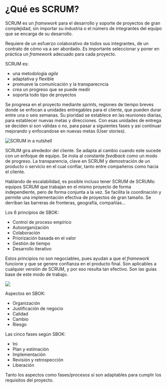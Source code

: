# ¿Qué es SCRUM?

SCRUM es un *framework* para el desarrollo y soporte de proyectos de gran complejidad, sin importar su industria o el número de integrantes del equipo que se encarga de su desarrollo.

Requiere de un esfuerzo colaborativo de todos sus integrantes, de un contrato de cómo va a ser abordado. Es importante seleccionar y poner en práctica un *framework* adecuado para cada proyecto.

SCRUM es:

* una metodología *agile*
* adaptativa y flexible
* promueve la comunicación y la transparecncia
* crea un progreso que se puede medir
* soporta todo tipo de proyectos

Se progresa en el proyecto mediante *sprints*, regiones de tiempo breves donde se enfocan a unidades entregables para el cliente, que pueden durar entre una o seis semanas. Su pioridad se establece en las reuniones diarias, para establecer nuevas metas y direcciones. Con esas unidades de entrega se deciden si son válidas o no, para pasar a siguientes fases y así continuar mejorando y enfocandose en nuevas metas (User stories).

![SCRUM in a nutshell](http://home.gregoryheller.com/sites/gregoryheller.com/files/scrum_visualized.png)

SCRUM gira alrededor del cliente. Se adapta al cambio cuando este sucede con un enfoque de equipo. Se insta al constante _feedback_ como un modo de progreso. La transparencia, clave en SCRUM y demostración de un producto o servicio en el cual confiar, tanto entre compañeros como hacia el cliente.

Hablando de escalabilidad, es posible incluso tener SCRUM de SCRUMs: equipos SCRUM que trabajan en el mismo proyecto de forma independiente, pero de forma conjunta a la vez. Se facilita la coordinación y permite una implementación efectiva de proyectos de gran tamaño. Se derriban las barreras de fronteras, geografía, compañías...

Los 6 principios de SBOK:

* Control de proceso empírico
* Autoorganización
* Colaboración
* Priorización basada en el valor
* Gestión de tiempo
* Desarrollo iterativo

Estos principios no son negociables, pues ayudan a que el _framework_ funcione y que se genere confianza en el producto final. Son aplicables a cualquier versión de SCRUM, y por eso resulta tan efectivo. Son las guías base de este modo de trabajo.

![](https://www.scrumstudy.com/Scrum-Images/scrum-principles.png)

Aspectos en SBOK:

* Organización
* Justificación de negocio
* Calidad
* Cambio
* Riesgo

Las cinco fases según SBOK:

* Ini
* Plan y estimación
* Implementación
* Revisión y retrospección
* Liberación

Tanto los aspectos como fases/procesos sí son adaptables para cumplir los requisitos del proyecto.
